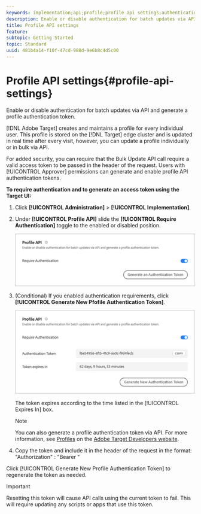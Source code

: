 ```yaml
---
keywords: implementation;api;profile;profile api settings;authentication token
description: Enable or disable authentication for batch updates via API and generate a profile authentication token.
title: Profile API settings
feature: 
subtopic: Getting Started
topic: Standard
uuid: 481b4a14-f10f-47cd-988d-9e6b8c4d5c00
---
```


# Profile API settings{#profile-api-settings}

Enable or disable authentication for batch updates via API and generate a profile authentication token.

[!DNL Adobe Target] creates and maintains a profile for every individual user. This profile is stored on the [!DNL Target] edge cluster and is updated in real time after every visit, however, you can update a profile individually or in bulk via API.

For added security, you can require that the Bulk Update API call require a valid access token to be passed in the header of the request. Users with [!UICONTROL Approver] permissions can generate and enable profile API authentication tokens.

**To require authentication and to generate an access token using the Target UI:**

1. Click **[!UICONTROL Administration]** > **[!UICONTROL Implementation]**. 
1. Under **[!UICONTROL Profile API]** slide the **[!UICONTROL Require Authentication]** toggle to the enabled or disabled position.

   ![](assets/profile_api_settings.png)

1. (Conditional) If you enabled authentication requirements, click **[!UICONTROL Generate New Pfofile Authentication Token]**.

   ![](assets/profile_api_settings_2.png)

   The token expires according to the time listed in the [!UICONTROL Expires In] box.

   >[!NOTE]
   >
   >You can also generate a profile authentication token via API. For more information, see [Profiles](https://developers.adobetarget.com/api/#profiles) on the [Adobe Target Developers website](https://developers.adobetarget.com/).

1. Copy the token and include it in the header of the request in the format: "Authorization" : "Bearer "

Click [!UICONTROL Generate New Profile Authentication Token] to regenerate the token as needed.

>[!IMPORTANT]
>
>Resetting this token will cause API calls using the current token to fail. This will require updating any scripts or apps that use this token.
